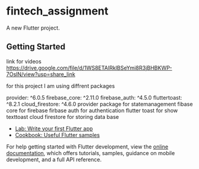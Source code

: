 # fintech_assignment

A new Flutter project.

## Getting Started

link for videos
https://drive.google.com/file/d/1WS8ETAIRklBSeYmi8R3jBHBKWP-7OslN/view?usp=share_link

for this project I am using diffrent packages

  provider: ^6.0.5
  firebase_core: ^2.11.0
  firebase_auth: ^4.5.0
  fluttertoast: ^8.2.1
  cloud_firestore: ^4.6.0
provider package for statemanagement 
fibase core for firebase
firbase auth for authentication 
flutter toast for show texttoast
cloud firestore for storing data base






- [Lab: Write your first Flutter app](https://docs.flutter.dev/get-started/codelab)
- [Cookbook: Useful Flutter samples](https://docs.flutter.dev/cookbook)

For help getting started with Flutter development, view the
[online documentation](https://docs.flutter.dev/), which offers tutorials,
samples, guidance on mobile development, and a full API reference.

